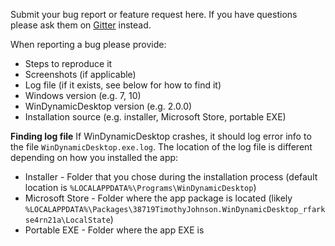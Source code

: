 Submit your bug report or feature request here. If you have questions please ask them on [Gitter](https://gitter.im/t1m0thyj/WinDynamicDesktop) instead.

When reporting a bug please provide:
 - Steps to reproduce it
 - Screenshots (if applicable)
 - Log file (if it exists, see below for how to find it)
 - Windows version (e.g. 7, 10)
 - WinDynamicDesktop version (e.g. 2.0.0)
 - Installation source (e.g. installer, Microsoft Store, portable EXE)

**Finding log file**
If WinDynamicDesktop crashes, it should log error info to the file `WinDynamicDesktop.exe.log`. The location of the log file is different depending on how you installed the app:
 - Installer - Folder that you chose during the installation process (default location is `%LOCALAPPDATA%\Programs\WinDynamicDesktop`)
 - Microsoft Store - Folder where the app package is located (likely `%LOCALAPPDATA%\Packages\38719TimothyJohnson.WinDynamicDesktop_rfarkse4rn21a\LocalState`)
 - Portable EXE - Folder where the app EXE is
